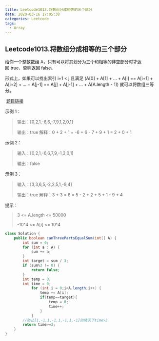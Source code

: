 ```yaml
---
title: Leetcode1013.将数组分成相等的三个部分
date: 2020-03-16 17:05:38
categories: Leetcode
tags:
  - Array
---
```


## Leetcode1013.将数组分成相等的三个部分

给你一个整数数组 A，只有可以将其划分为三个和相等的非空部分时才返回 true，否则返回 false。

形式上，如果可以找出索引 i+1 < j 且满足 (A[0] + A[1] + ... + A[i] == A[i+1] + A[i+2] + ... + A[j-1] == A[j] + A[j-1] + ... + A[A.length - 1]) 就可以将数组三等分。

 [题目链接](https://leetcode-cn.com/problems/partition-array-into-three-parts-with-equal-sum)

<!--more-->

示例 1：

> 输出：[0,2,1,-6,6,-7,9,1,2,0,1]
>
> 输出：true
> 解释：0 + 2 + 1 = -6 + 6 - 7 + 9 + 1 = 2 + 0 + 1

示例 2：

> 输入：[0,2,1,-6,6,7,9,-1,2,0,1]
>
> 输出：false

示例 3：

> 输入：[3,3,6,5,-2,2,5,1,-9,4]
>
> 输出：true
> 解释：3 + 3 = 6 = 5 - 2 + 2 + 5 + 1 - 9 + 4


提示：

> 3 <= A.length <= 50000
>
> -10^4 <= A[i] <= 10^4

```java
class Solution {
    public boolean canThreePartsEqualSum(int[] A) {
        int sum = 0;
        for (int a : A) {
            sum += a;
        }
        int target = sum / 3;
        if (sum%3 != 0) {
            return false;
        }
        int temp = 0;
        int time = 0;
            for (int i = 0;i<A.length;i++) {
                temp += A[i];
                if(temp==target){
                    temp = 0;
                    time++;
                }
            }
        //防止[1,-1,1,-1,1,-1,1,-1]的情况下time>3
        return time>=3;
    }
}
```

